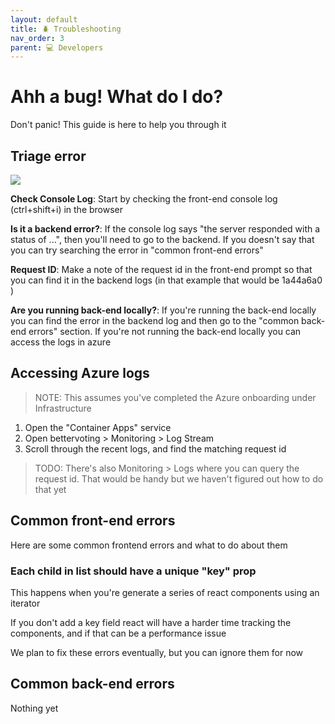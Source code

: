 ```yaml
---
layout: default
title: 🪲 Troubleshooting
nav_order: 3
parent: 💻 Developers
---
```


# Ahh a bug! What do I do?

Don't panic! This guide is here to help you through it

## Triage error

![](../images/error_example.png)

**Check Console Log**: Start by checking the front-end console log (ctrl+shift+i) in the browser

**Is it a backend error?**: If the console log says "the server responded with a status of ...", then you'll need to go to the backend. If you doesn't say that you can try searching the error in "common front-end errors"

**Request ID**: Make a note of the request id in the front-end prompt so that you can find it in the backend logs (in that example that would be 1a44a6a0 )

**Are you running back-end locally?**: If you're running the back-end locally you can find the error in the backend log and then go to the "common back-end errors" section. If you're not running the back-end locally you can access the logs in azure

## Accessing Azure logs

> NOTE: This assumes you've completed the Azure onboarding under Infrastructure

1. Open the "Container Apps" service
1. Open bettervoting > Monitoring > Log Stream
1. Scroll through the recent logs, and find the matching request id

> TODO: There's also Monitoring > Logs where you can query the request id. That would be handy but we haven't figured out how to do that yet

## Common front-end errors

Here are some common frontend errors and what to do about them

### Each child in list should have a unique "key" prop

This happens when you're generate a series of react components using an iterator

If you don't add a key field react will have a harder time tracking the components, and if that can be a performance issue

We plan to fix these errors eventually, but you can ignore them for now
 
## Common back-end errors

Nothing yet